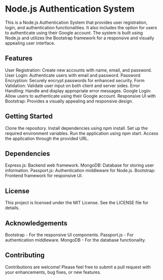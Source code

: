 # Node.js Authentication System

This is a Node.js Authentication System that provides user registration, login, and authentication functionalities. It also includes the option for users to authenticate using their Google account. The system is built using Node.js and utilizes the Bootstrap framework for a responsive and visually appealing user interface.

## Features

User Registration: Create new accounts with name, email, and password.
User Login: Authenticate users with email and password.
Password Encryption: Securely encrypt passwords for enhanced security.
Form Validation: Validate user input on both client and server sides.
Error Handling: Handle and display appropriate error messages.
Google Login: Allow users to authenticate using their Google account.
Responsive UI with Bootstrap: Provides a visually appealing and responsive design.

## Getting Started

Clone the repository.
Install dependencies using npm install.
Set up the required environment variables.
Run the application using npm start.
Access the application through the provided URL.

## Dependencies

Express.js: Backend web framework.
MongoDB: Database for storing user information.
Passport.js: Authentication middleware for Node.js.
Bootstrap: Frontend framework for responsive UI.

## License

This project is licensed under the MIT License. See the LICENSE file for details.

## Acknowledgements

Bootstrap - For the responsive UI components.
Passport.js - For authentication middleware.
MongoDB - For the database functionality.

## Contributing

Contributions are welcome! Please feel free to submit a pull request with your enhancements, bug fixes, or new features.